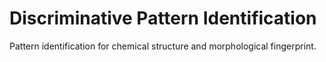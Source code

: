 # Discriminative Pattern Identification
Pattern identification for chemical structure and morphological fingerprint. 

